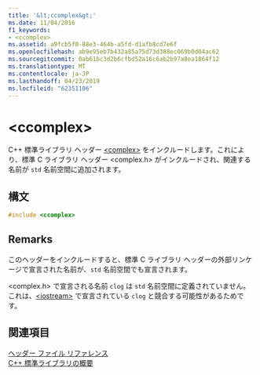 ```yaml
---
title: '&lt;ccomplex&gt;'
ms.date: 11/04/2016
f1_keywords:
- <ccomplex>
ms.assetid: a9fcb5f0-88e3-464b-a5fd-d1afb8cd7e6f
ms.openlocfilehash: ab9e95eb7b432a85a75d73d388ec069b0d04ac62
ms.sourcegitcommit: 0ab61bc3d2b6cfbd52a16c6ab2b97a8ea1864f12
ms.translationtype: MT
ms.contentlocale: ja-JP
ms.lasthandoff: 04/23/2019
ms.locfileid: "62351106"
---
```

# <a name="ltccomplexgt"></a>&lt;ccomplex&gt;

C++ 標準ライブラリ ヘッダー [\<complex>](../standard-library/complex.md) をインクルードします。これにより、標準 C ライブラリ ヘッダー \<complex.h> がインクルードされ、関連する名前が `std` 名前空間に追加されます。

## <a name="syntax"></a>構文

```cpp
#include <ccomplex>
```

## <a name="remarks"></a>Remarks

このヘッダーをインクルードすると、標準 C ライブラリ ヘッダーの外部リンケージで宣言された名前が、`std` 名前空間でも宣言されます。

\<complex.h> で宣言される名前 `clog` は `std` 名前空間に定義されていません。これは、[\<iostream>](../standard-library/iostream.md) で宣言されている `clog` と競合する可能性があるためです。

## <a name="see-also"></a>関連項目

[ヘッダー ファイル リファレンス](../standard-library/cpp-standard-library-header-files.md)<br/>
[C++ 標準ライブラリの概要](../standard-library/cpp-standard-library-overview.md)<br/>
